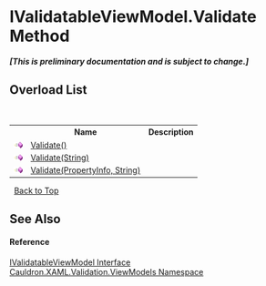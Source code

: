 # IValidatableViewModel.Validate Method 
 _**\[This is preliminary documentation and is subject to change.\]**_


## Overload List
&nbsp;<table><tr><th></th><th>Name</th><th>Description</th></tr><tr><td>![Public method](media/pubmethod.gif "Public method")</td><td><a href="M_Cauldron_XAML_Validation_ViewModels_IValidatableViewModel_Validate">Validate()</a></td><td /></tr><tr><td>![Public method](media/pubmethod.gif "Public method")</td><td><a href="M_Cauldron_XAML_Validation_ViewModels_IValidatableViewModel_Validate_2">Validate(String)</a></td><td /></tr><tr><td>![Public method](media/pubmethod.gif "Public method")</td><td><a href="M_Cauldron_XAML_Validation_ViewModels_IValidatableViewModel_Validate_1">Validate(PropertyInfo, String)</a></td><td /></tr></table>&nbsp;
<a href="#ivalidatableviewmodel.validate-method">Back to Top</a>

## See Also


#### Reference
<a href="T_Cauldron_XAML_Validation_ViewModels_IValidatableViewModel">IValidatableViewModel Interface</a><br /><a href="N_Cauldron_XAML_Validation_ViewModels">Cauldron.XAML.Validation.ViewModels Namespace</a><br />